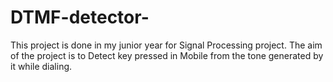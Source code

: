 # DTMF-detector-
This project is done in my junior year for Signal Processing project. The aim of the project is to Detect key pressed in Mobile from the tone generated by it while dialing.
